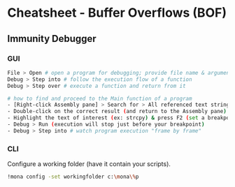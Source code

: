 # Cheatsheet - Buffer Overflows (BOF)
## Immunity Debugger
### GUI
```bash
File > Open # open a program for debugging; provide file name & arguments
Debug > Step into # follow the execution flow of a function
Debug > Step over # execute a function and return from it

# how to find and proceed to the Main function of a program
- [Right-click Assembly pane] > Search for > All referenced text strings
- Double-click on the correct result (and return to the Assembly pane)
- Highlight the text of interest (ex: strcpy) & press F2 (set a breakpoint)
- Debug > Run (execution will stop just before your breakpoint)
- Debug > Step into # watch program execution "frame by frame"
```

### CLI
Configure a working folder (have it contain your scripts). 
```bash
!mona config -set workingfolder c:\mona\%p
```
